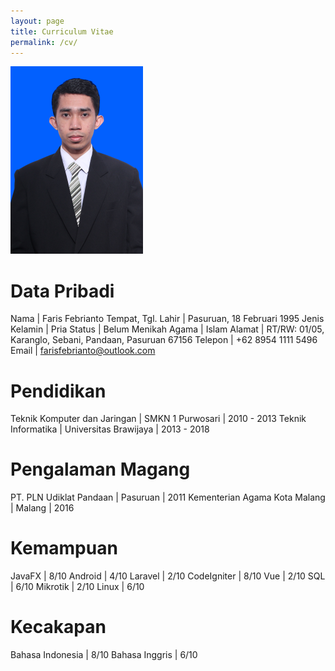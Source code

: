 ```yaml
---
layout: page
title: Curriculum Vitae
permalink: /cv/
---
```


![cv](/assets/cv.png)

# Data Pribadi

Nama | Faris Febrianto
Tempat, Tgl. Lahir | Pasuruan, 18 Februari 1995
Jenis Kelamin | Pria
Status | Belum Menikah
Agama | Islam
Alamat | RT/RW: 01/05, Karanglo, Sebani, Pandaan, Pasuruan 67156
Telepon | +62 8954 1111 5496
Email | farisfebrianto@outlook.com

# Pendidikan

Teknik Komputer dan Jaringan | SMKN 1 Purwosari | 2010 - 2013
Teknik Informatika | Universitas Brawijaya | 2013 - 2018

# Pengalaman Magang

PT. PLN Udiklat Pandaan | Pasuruan | 2011
Kementerian Agama Kota Malang | Malang | 2016

# Kemampuan

JavaFX | 8/10
Android | 4/10
Laravel | 2/10
CodeIgniter | 8/10
Vue | 2/10
SQL | 6/10
Mikrotik | 2/10
Linux | 6/10

# Kecakapan

Bahasa Indonesia | 8/10
Bahasa Inggris | 6/10
